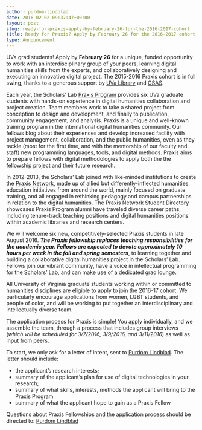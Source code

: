 ```yaml
---
author: purdom-lindblad
date: 2016-02-02 09:37:47+00:00
layout: post
slug: ready-for-praxis-apply-by-february-26-for-the-2016-2017-cohort
title: Ready for Praxis? Apply by February 26 for the 2016-2017 cohort
type: Announcement
---
```


UVa grad students! Apply by  **February 26** for a unique, funded opportunity to work with an interdisciplinary group of your peers, learning digital humanities skills from the experts, and collaboratively designing and executing an innovative digital project. The 2015-2016 Praxis cohort is in full swing, thanks to a generous support by [UVa Library](http://www.library.virginia.edu) and [GSAS](http://gsas.virginia.edu).

Each year, the Scholars’ Lab [Praxis Program](http://praxis.scholarslab.org) provides six UVa graduate students with hands-on experience in digital humanities collaboration and project creation. Team members work to take a shared project from conception to design and development, and finally to publication, community engagement, and analysis. Praxis is a unique and well-known training program in the international digital humanities community. Our fellows blog about their experiences and develop increased facility with project management, collaboration, and the public humanities, even as they tackle (most for the first time, and with the mentorship of our  faculty and staff) new programming languages, tools, and digital methods. Praxis aims to prepare fellows with digital methodologies to apply both the the fellowship project and their future research.

In 2012-2013, the Scholars’ Lab joined with like-minded institutions to create the [Praxis Network](http://praxis-network.org), made up of allied but differently-inflected humanities education initiatives from around the world, mainly focused on graduate training, and all engaged in rethinking pedagogy and campus partnerships in relation to the digital humanities. The Praxis Network Student Directory showcases Praxis Program alumni have traveled diverse career paths, including tenure-track teaching positions and digital humanities positions within academic libraries and research centers.

We will welcome six new, competitively-selected Praxis students in late August 2016. _**The Praxis fellowship replaces teaching responsibilities for the academic year. Fellows are expected to devote approximately 10 hours per week in the fall and spring semesters**_, to learning together and building a collaborative digital humanities project in the Scholars’ Lab. Fellows join our vibrant community, have a voice in intellectual programming for the Scholars’ Lab, and can make use of a dedicated grad lounge.

All University of Virginia graduate students working within or committed to humanities disciplines are eligible to apply to join the 2016-17 cohort. We particularly encourage applications from women, LGBT students, and people of color, and will be working to put together an interdisciplinary and intellectually diverse team.

The application process for Praxis is simple! You apply individually, and we assemble the team, through a process that includes group interviews (_which will be scheduled for 3/7/2016, 3/9/2016, and 3/11/2016_) as well as input from peers.

To start, we only ask for a letter of intent, sent to [Purdom Lindblad](mailto:jpl8e@virginia.edu). The letter should include:

- the applicant’s research interests;
- summary of the applicant’s plan for use of digital technologies in your research;
- summary of what skills, interests, methods the applicant will bring to the Praxis Program
- summary of what the applicant hope to gain as a Praxis Fellow


Questions about Praxis Fellowships and the application process should be directed to: [Purdom Lindblad](mailto:jpl8e@virginia.edu)
